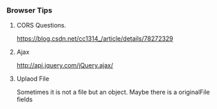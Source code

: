 ### Browser Tips

1. CORS Questions. 

   https://blog.csdn.net/cc1314_/article/details/78272329



2. Ajax

   http://api.jquery.com/jQuery.ajax/



3. Uplaod File

   Sometimes it is not a file but an object. Maybe there is a originalFile fields